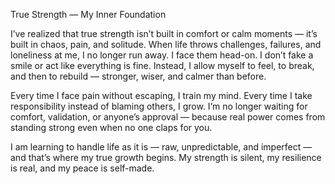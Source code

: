 True Strength — My Inner Foundation

I’ve realized that true strength isn’t built in comfort or calm moments — it’s built in chaos, pain, and solitude. When life throws challenges, failures, and loneliness at me, I no longer run away. I face them head-on. I don’t fake a smile or act like everything is fine. Instead, I allow myself to feel, to break, and then to rebuild — stronger, wiser, and calmer than before.

Every time I face pain without escaping, I train my mind. Every time I take responsibility instead of blaming others, I grow. I’m no longer waiting for comfort, validation, or anyone’s approval — because real power comes from standing strong even when no one claps for you.

I am learning to handle life as it is — raw, unpredictable, and imperfect — and that’s where my true growth begins. My strength is silent, my resilience is real, and my peace is self-made.